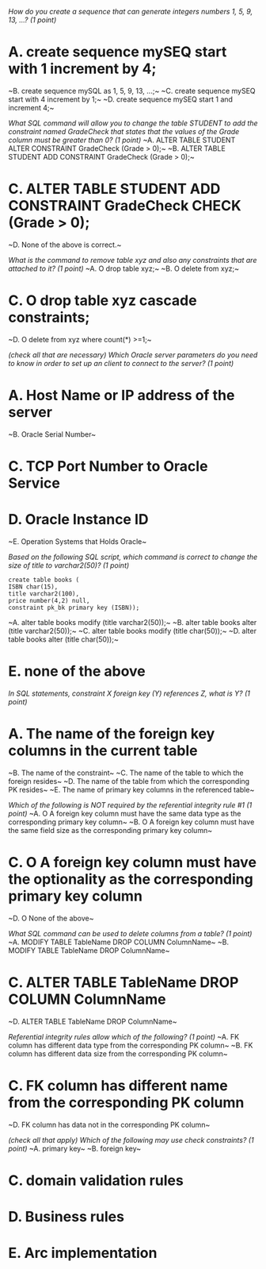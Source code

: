 *How do you create a sequence that can generate integers numbers 1, 5, 9, 13, ...? (1 point)*
# A. create sequence mySEQ start with 1 increment by 4; 
~B. create sequence mySQL as 1, 5, 9, 13, ...;~
~C. create sequence mySEQ start with 4 increment by 1;~
~D. create sequence mySEQ start 1 and increment 4;~

*What SQL command will allow you to change the table STUDENT to add the constraint named GradeCheck that states that the values of the Grade column must be greater than 0? (1 point)*
~A. ALTER TABLE STUDENT ALTER CONSTRAINT GradeCheck (Grade > 0);~
~B. ALTER TABLE STUDENT ADD CONSTRAINT GradeCheck (Grade > 0);~
# C. ALTER TABLE STUDENT ADD CONSTRAINT GradeCheck CHECK (Grade > 0);
~D. None of the above is correct.~

*What is the command to remove table xyz and also any constraints that are attached to it? (1 point)*
~A. O drop table xyz;~
~B. O delete from xyz;~
# C. O drop table xyz cascade constraints;
~D. O delete from xyz where count(*) >=1;~

*(check all that are necessary) Which Oracle server parameters do you need to know in order to set up an client to connect to the server? (1 point)*
# A. Host Name or IP address of the server 
~B. Oracle Serial Number~
# C. TCP Port Number to Oracle Service 
# D. Oracle Instance ID
~E. Operation Systems that Holds Oracle~

*Based on the following SQL script, which command is correct to change the size of title to varchar2(50)? (1 point)*
```{sql}
create table books (
ISBN char(15),
title varchar2(100),
price number(4,2) null,
constraint pk_bk primary key (ISBN));
```
~A. alter table books modify (title varchar2(50));~
~B. alter table books alter (title varchar2(50));~
~C. alter table books modify (title char(50));~
~D. alter table books alter (title char(50));~
# E. none of the above

*In SQL statements, constraint X foreign key (Y) references Z, what is Y? (1 point)*
# A. The name of the foreign key columns in the current table
~B. The name of the constraint~
~C. The name of the table to which the foreign resides~
~D. The name of the table from which the corresponding PK resides~
~E. The name of primary key columns in the referenced table~

*Which of the following is NOT required by the referential integrity rule #1 (1 point)*
~A. O A foreign key column must have the same data type as the corresponding primary key column~
~B. O A foreign key column must have the same field size as the corresponding primary key column~
# C. O A foreign key column must have the optionality as the corresponding primary key column
~D. O None of the above~

*What SQL command can be used to delete columns from a table? (1 point)*
~A. MODIFY TABLE TableName DROP COLUMN ColumnName~ 
~B. MODIFY TABLE TableName DROP ColumnName~
# C. ALTER TABLE TableName DROP COLUMN ColumnName 
~D. ALTER TABLE TableName DROP ColumnName~

*Referential integrity rules allow which of the following? (1 point)*
~A. FK column has different data type from the corresponding PK column~ 
~B. FK column has different data size from the corresponding PK column~
# C. FK column has different name from the corresponding PK column
~D. FK column has data not in the corresponding PK column~

*(check all that apply) Which of the following may use check constraints? (1 point)*
~A. primary key~
~B. foreign key~
# C. domain validation rules 
# D. Business rules
# E. Arc implementation
